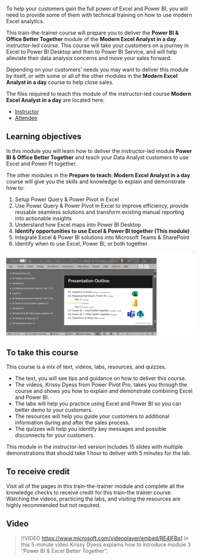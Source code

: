 To help your customers gain the full power of Excel and Power BI, you will need to provide some of them with technical training on how to use modern Excel analytics. 

This train-the-trainer course will prepare you to deliver the **Power BI & Office Better Together** module of the **Modern Excel Analyst in a day** instructor-led course. This course will take your customers on a journey in Excel to Power BI Desktop and then to Power BI Service, and will help alleviate their data analysis concerns and move your sales forward.

Depending on your customers’ needs you may want to deliver this module by itself, or with some or all of the other modules in the **Modern Excel Analyst in a day** course to help close sales.

The files required to teach this module of the instructor-led course **Modern Excel Analyst in a day** are located here:  
- [Instructor](https://assetsprod.microsoft.com/mpn/en-us/maiad-instructor.zip)
- [Attendee](https://assetsprod.microsoft.com/mpn/en-us/maiad-attendee.zip)

## Learning objectives
In this module you will learn how to deliver the instructor-led module **Power BI & Office Better Together** and teach your Data Analyst customers to use Excel and Power PI together.


The other modules in the **Prepare to teach: Modern Excel Analyst in a day** course will give you the skills and knowledge to explain and demonstrate how to:
1. Setup Power Query & Power Pivot in Excel
1. Use Power Query & Power Pivot in Excel to improve efficiency, provide reusable seamless solutions and transform existing manual reporting into actionable insights
1. Understand how Excel maps into Power BI Desktop
1. **Identify opportunities to use Excel & Power BI together (This module)**
1. Integrate Excel & Power BI solutions into Microsoft Teams & SharePoint
1. Identify when to use Excel, Power BI, or both together

![PowerPoint screenshot showing the number of slides per section and class schedule.](../media/slide-count.png)

## To take this course


This course is a mix of text, videos, labs, resources, and quizzes. 
- The text, you will see tips and guidance on how to deliver this course.
- The videos, Krissy Dyess from Power Pivot Pro, takes you through the course and shows you how to explain and demonstrate combining Excel and Power BI.
- The labs will help you practice using Excel and Power BI so you can better demo to your customers.
- The resources will help you guide your customers to additional information during and after the sales process.
- The quizzes will help you identify key messages and possible disconnects for your customers.

This module in the instructor-led version includes 15 slides with multiple demonstrations that should take 1 hour to deliver with 5 minutes for the lab. 
 

## To receive credit 
Visit all of the pages in this train-the-trainer module and complete all the knowledge checks to receive credit for this train-the trainer course. 
Watching the videos, practicing the labs, and visiting the resources are highly recommended but not required. 


## Video
> [!VIDEO https://www.microsoft.com/videoplayer/embed/RE4IFBq] 
> In this 5-minute video Krissy Dyess explains how to introduce module 3 “Power BI & Excel Better Together”.
